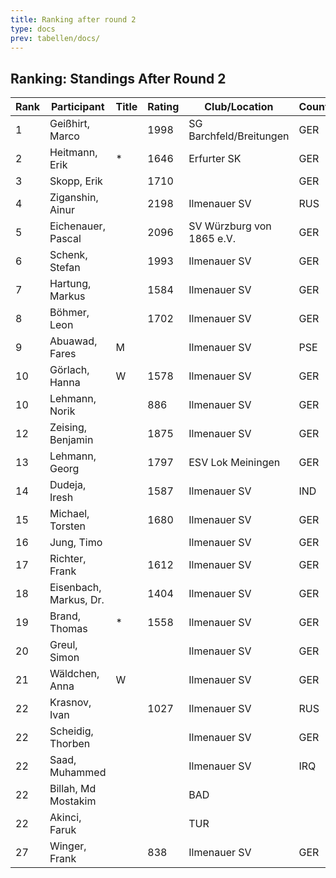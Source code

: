 ```yaml
---
title: Ranking after round 2
type: docs
prev: tabellen/docs/
---
```


## Ranking: Standings After Round 2

| Rank | Participant         | Title | Rating | Club/Location            | Country | W | D | L | Points | BH  | SB  | ARO  | WIN |
|------|---------------------|-------|--------|--------------------------|---------|---|---|---|--------|-----|-----|------|-----|
| 1    | Geißhirt, Marco     |       | 1998   | SG Barchfeld/Breitungen  | GER     | 2 | 0 | 0 | 2.0    | 2.0 | 2.00 | 1750 | 2   |
| 2    | Heitmann, Erik      | *     | 1646   | Erfurter SK              | GER     | 2 | 0 | 0 | 2.0    | 1.5 | 1.50 | 1232 | 2   |
| 3    | Skopp, Erik         |       | 1710   |                          | GER     | 2 | 0 | 0 | 2.0    | 0.5 | 0.50 | 1179 | 2   |
| 4    | Ziganshin, Ainur    |       | 2198   | Ilmenauer SV             | RUS     | 1 | 1 | 0 | 1.5    | 2.5 | 1.75 | 1986 | 1   |
| 5    | Eichenauer, Pascal  |       | 2096   | SV Würzburg von 1865 e.V.| GER     | 1 | 1 | 0 | 1.5    | 2.5 | 1.75 | 1939 | 1   |
| 6    | Schenk, Stefan      |       | 1993   | Ilmenauer SV             | GER     | 1 | 1 | 0 | 1.5    | 1.5 | 1.25 | 1206 | 1   |
| 7    | Hartung, Markus     |       | 1584   | Ilmenauer SV             | GER     | 1 | 1 | 0 | 1.5    | 1.0 | 0.75 | 1508 | 1   |
| 8    | Böhmer, Leon        |       | 1702   | Ilmenauer SV             | GER     | 1 | 0 | 1 | 1.0    | 3.0 | 1.00 | 1793 | 1   |
| 9    | Abuawad, Fares      | M     |        | Ilmenauer SV             | PSE     | 1 | 0 | 1 | 1.0    | 2.5 | 0.50 | 1255 | 1   |
| 10   | Görlach, Hanna      | W     | 1578   | Ilmenauer SV             | GER     | 1 | 0 | 1 | 1.0    | 2.5 | 0.50 | 1223 | 1   |
| 10   | Lehmann, Norik      |       | 886    | Ilmenauer SV             | GER     | 1 | 0 | 1 | 1.0    | 2.5 | 0.50 | 1223 | 1   |
| 12   | Zeising, Benjamin   |       | 1875   | Ilmenauer SV             | GER     | 1 | 0 | 1 | 1.0    | 2.0 | 0.50 | 1801 | 1   |
| 13   | Lehmann, Georg      |       | 1797   | ESV Lok Meiningen        | GER     | 1 | 0 | 1 | 1.0    | 2.0 | 0.00 | 1778 | 1   |
| 14   | Dudeja, Iresh       |       | 1587   | Ilmenauer SV             | IND     | 1 | 0 | 1 | 1.0    | 1.5 | 0.50 | 1251 | 1   |
| 15   | Michael, Torsten    |       | 1680   | Ilmenauer SV             | GER     | 1 | 0 | 1 | 1.0    | 1.5 | 0.00 | 1467 | 1   |
| 16   | Jung, Timo          |       |        | Ilmenauer SV             | GER     | 1 | 0 | 1 | 1.0    | 1.5 | 0.00 | 1416 | 1   |
| 17   | Richter, Frank      |       | 1612   | Ilmenauer SV             | GER     | 0 | 1 | 1 | 0.5    | 3.0 | 0.75 | 1789 | 0   |
| 18   | Eisenbach, Markus, Dr.|    | 1404   | Ilmenauer SV             | GER     | 0 | 1 | 1 | 0.5    | 2.5 | 0.75 | 1730 | 0   |
| 19   | Brand, Thomas       | *     | 1558   | Ilmenauer SV             | GER     | 0 | 0 | 2 | 0.0    | 3.0 | 0.00 | 1754 | 0   |
| 20   | Greul, Simon        |       |        | Ilmenauer SV             | GER     | 0 | 0 | 2 | 0.0    | 2.5 | 0.00 | 1237 | 0   |
| 21   | Wäldchen, Anna      | W     |        | Ilmenauer SV             | GER     | 0 | 0 | 2 | 0.0    | 2.5 | 0.00 | 1189 | 0   |
| 22   | Krasnov, Ivan       |       | 1027   | Ilmenauer SV             | RUS     | 0 | 0 | 0 | 0.0    | 2.5 | 0.00 | 0    | 0   |
| 22   | Scheidig, Thorben   |       |        | Ilmenauer SV             | GER     | 0 | 0 | 0 | 0.0    | 2.5 | 0.00 | 0    | 0   |
| 22   | Saad, Muhammed      |       |        | Ilmenauer SV             | IRQ     | 0 | 0 | 0 | 0.0    | 2.5 | 0.00 | 0    | 0   |
| 22   | Billah, Md Mostakim |       |        | BAD                      |         | 0 | 0 | 0 | 0.0    | 2.5 | 0.00 | 0    | 0   |
| 22   | Akinci, Faruk       |       |        | TUR                      |         | 0 | 0 | 0 | 0.0    | 2.5 | 0.00 | 0    | 0   |
| 27   | Winger, Frank       |       | 838    | Ilmenauer SV             | GER     | 0 | 0 | 2 | 0.0    | 2.0 | 0.00 | 1240 | 0   |

